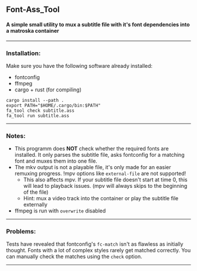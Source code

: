 ## **Font-Ass_Tool**

#### A simple small utility to mux a subtitle file with it's font dependencies into a matroska container

___

### **Installation:**

Make sure you have the following software already installed:
+ fontconfig
+ ffmpeg
+ cargo + rust (for compiling)

```
cargo install --path .
export PATH="$HOME/.cargo/bin:$PATH"
fa_tool check subtitle.ass
fa_tool run subtitle.ass
```
___

### **Notes:**

+ This programm does **NOT** check whether the required fonts are installed.
It only parses the subtitle file, asks fontconfig for a matching font and muxes them into one file.
+ The mkv output is not a playable file, it's only made for an easier remuxing progress. !mpv options like `external-file` are not supported!
    * This also affects mpv. If your subtitle file doesn't start at time 0, this will lead to playback issues. (mpv will always skips to the beginning of the file)
    * Hint: mux a video track into the container or play the subtitle file externally
+ ffmpeg is run with `overwrite` disabled

___

### **Problems:**

Tests have revealed that fontconfig's `fc-match` isn't as flawless as initially thought. Fonts with a lot of complex styles rarely get matched correctly. You can manually check the matches using the `check` option.

___
